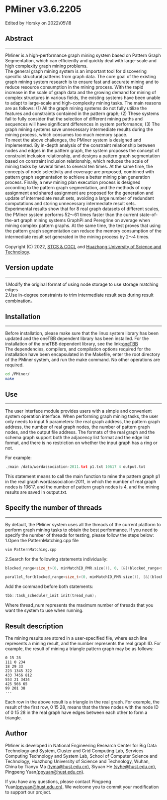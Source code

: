 # PMiner v3.6.2205
Edited by Horsky on 2022\05\18

## Abstract
---
PMiner is a high-performance graph mining system based on Pattern Graph Segmentation, which can efficiently and quickly deal with large-scale and high complexity graph mining problems. \
The general graph mining system is an important tool for discovering specific structural patterns from graph data. The core goal of the existing graph mining system research is to ensure fast and accurate mining and to reduce resource consumption in the mining process. With the rapid increase in the scale of graph data and the growing demand for mining of complex structures in various fields, the existing systems have been unable to adapt to large-scale and high-complexity mining tasks. The main reasons are as follows: (1) All the graph mining systems do not fully utilize the features and constraints contained in the pattern graph; (2) These systems fail to fully consider that the selection of different mining paths and sequences will have significant differences in system performance; (3) The graph mining systems save unnecessary intermediate results during the mining process, which consumes too much memory space.\
To meet the above challenges, the PMiner system is designed and implemented. By in-depth analysis of the constraint relationship between nodes and edges in the pattern graph, the system proposes the concept of constraint inclusion relationship, and designs a pattern graph segmentation based on constraint inclusion relationship, which reduces the scale of mining tasks by several times to several ten times. At the same time, the concepts of node selectivity and coverage are proposed, combined with pattern graph segmentation to achieve a better mining plan generation process. Finally, a new mining plan execution process is designed according to the pattern graph segmentation, and the methods of copy assignment and shared assignment are proposed for the generation and update of intermediate result sets, avoiding a large number of redundant computations and storing unnecessary intermediate result sets.\
Experimental results show that for 8 real graph datasets of different scales, the PMiner system performs 52～61 times faster than the current state-of-the-art graph mining systems GraphPi and Peregrine on average when mining complex pattern graphs. At the same time, the test proves that using the pattern graph segmentation can reduce the memory consumption of the intermediate result set generated in the mining process by 2～4 times.

Copyright (C) 2022, [STCS & CGCL](http://grid.hust.edu.cn/) and [Huazhong University of Science and Technology](https://www.hust.edu.cn/).

## Version update
---
1.Modify the original format of using node storage to use storage matching edges \
2.Use in-degree constraints to trim intermediate result sets during result combination。

## Installation
---
Before installation, please make sure that the linux system library has been updated and the oneTBB dependent library has been installed. For the installation of the oneTBB dependent library, see the link:[oneTBB](https://spec.oneapi.io/versions/latest/elements/oneTBB/source/nested-index.html)\
The dependencies, compilers, and compilation options required for the installation have been encapsulated in the Makefile, enter the root directory of the PMiner system, and run the make command. No other operations are required.
```bash
cd /PMiner/
make
```

## Use
---
The user interface module provides users with a simple and convenient system operation interface. When performing graph mining tasks, the user only needs to input 5 parameters: the real graph address, the pattern graph address, the number of real graph nodes, the number of pattern graph nodes, and the output file address. The formats of the real graph and the schema graph support both the adjacency list format and the edge list format, and there is no restriction on whether the input graph has a ring or not.

For example:
```C++
./main /data/wordassociation-2011.txt p1.txt 10617 4 output.txt
```
This statement means to call the main function to mine the pattern graph p1 in the real graph wordassociation-2011, in which the number of real graph nodes is 10617, and the number of pattern graph nodes is 4, and the mining results are saved in output.txt.

## Specify the number of threads
---
By default, the PMiner system uses all the threads of the current platform to perform graph mining tasks to obtain the best performance. If you need to specify the number of threads for testing, please follow the steps below:\
1.Open the PatternMatching.cpp file
```bash
vim PatternMatching.cpp
```
2.Search for the following statements individually:
```C++
blocked_range<size_t>(0, minMatchID_PMR.size()), 0, [&](blocked_range<size_t>
```
```C++
parallel_for(blocked_range<size_t>(0, minMatchID_PMR.size()), [&](blocked_range<size_t> r)
```
Add the command before both statements:
```C++
tbb::task_scheduler_init init(tread_num);
```
Where thread_num represents the maximum number of threads that you want the system to use when running.

## Result description
The mining results are stored in a user-specified file, where each line represents a mining result, and the number represents the real graph ID. For example, the result of mining a triangle pattern graph may be as follows:
```
0 15 28
111 0 234
18 29 33
223 1345 322
433 7456 812
553 21 3434
425 566 65
99 201 38
···
```
Each row in the above result is a triangle in the real graph. For example, the result of the first row, 0 15 28, means that the three nodes with the node ID of 0 15 28 in the real graph have edges between each other to form a triangle.

## Author
PMiner is developed in National Engineering Research Center for Big Data Technology and System, Cluster and Grid Computing Lab, Services Computing Technology and System Lab, School of Computer Science and Technology, Huazhong University of Science and Technology, Wuhan, China by Tianyu Ma [(tyma@hust.edu.cn)](tyma@hust.edu.cn), Siyuan He [(syhe@hust.edu.cn)](syhe@hust.edu.cn), Pingpeng Yuan[(ppyuan@hust.edu.cn)](ppyuan@hust.edu.cn).

If you have any questions, please contact Pingpeng Yuan[(ppyuan@hust.edu.cn)](ppyuan@hust.edu.cn). We welcome you to commit your modification to support our project.
